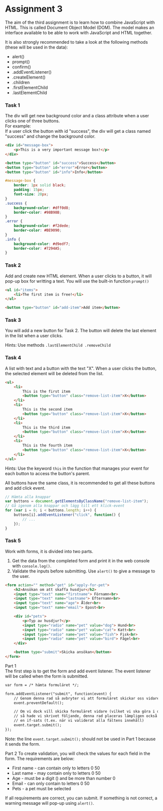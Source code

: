 # Assignment 3
The aim of the third assignment is to learn how to combine JavaScript with HTML. This is called Document Object Model (DOM).
The model makes an interface available to be able to work with JavaScript and HTML together.

It is also strongly recommended to take a look at the following methods (these will be used in the data):

* alert()
* prompt()
* confirm()
* .addEventListener()
* .createElement()
* .children
* .firstElementChild
* .lastElementChild

### Task 1
The div will get new background color and a class attribute when a user clicks one of three buttons.\
For example:\
If a user click the button with id "success", the div will get a class named "success" and change the background color. 

```html
<div id="message-box">
    <p>This is a very important message box!</p>
</div>

<button type="button" id="success">Success</button>
<button type="button" id="error">Error</button>
<button type="button" id="info">Info</button>
```

```css
#message-box {
    border: 1px solid black;
    padding: 15px;
    font-size: 20px;
}
.success {
    background-color: #dff0d8;
    border-color: #98B98B;
}
.error {
    background-color: #f2dede;
    border-color: #BE9090;
}
.info {
    background-color: #d9edf7;
    border-color: #7294A5;
}
```

### Task 2
Add and create new HTML element. When a user clicks to a button, it will pop-up box for writting a text. You will use the built-in function `prompt()`

```html
<ul id="items">
    <li>The first item is free!</li>
</ul>

<button type="button" id="add-item">Add item</button>
```

### Task 3
You will add a new button for Task 2. The button will delete the last element in the list when a user clicks. 

Hints: Use methods `.lastElementChild .removeChild`

### Task 4
A list with text and a button with the text "X". When a user clicks the button, the selected element will be deleted from the list.

```html
<ul>
    <li>
        This is the first item
        <button type="button" class="remove-list-item">X</button>
    </li>
    <li>
        This is the second item
        <button type="button" class="remove-list-item">X</button>
    </li>
    <li>
        This is the third item
        <button type="button" class="remove-list-item">X</button>
    </li>
    <li>
        This is the fourth item
        <button type="button" class="remove-list-item">X</button>
    </li>
</ul>
```

Hints:
Use the keyword `this` in the function that manages your event for each button to access the button's parent.

All buttons have the same class, it is recommended to get all these buttons and add click event.
```javascript
// Hämta alla knappar
var buttons = document.getElementsByClassName("remove-list-item");
// Gå igenom alla knappar och lägg till ett klick-event
for (var i = 0; i < buttons.length; i++) {
    buttons[i].addEventListener("click", function() {
        // ...
    });
}
```

### Task 5
Work with forms, it is divided into two parts.

1. Get the data from the completed form and print it in the web console with `console.log()`.
2. Validate the inputs before submitting. Use `alert()` to give a message to the user.

```html
<form action="" method="get" id="apply-for-pet">
    <h2>Ansökan om att skaffa husdjur</h2>
    <input type="text" name="firstname"> Förnamn<br>
    <input type="text" name="lastname"> Efternamn<br>
    <input type="text" name="age"> Ålder<br>
    <input type="text" name="email"> Epost<br>

    <div id="pets">
        <p>Typ av husdjur?</p>
        <input type="radio" name="pet" value="dog"> Hund<br>
        <input type="radio" name="pet" value="cat"> Katt<br>
        <input type="radio" name="pet" value="fish"> Fisk<br>
        <input type="radio" name="pet" value="bird"> Fågel<br>
    </div>

    <button type="submit">Skicka ansökan</button>
</form>
```

Part 1\
The first step is to get the form and add event listener. The event listener will be called when the form is submitted.

```html
var form = /* hämta formuläret */;

form.addEventListener("submit", function(event) {
    // Genom denna rad så avbryter vi att formuläret skickar oss vidare
    event.preventDefault();

    // Om vi dock vill skicka formuläret vidare (vilket vi ska göra i del 2)
    // så hade vi skrivet följande, denna rad placeras lämpligen också inom
    // en if-sats (t.ex. när vi validerat alla fältens innehåll)
    event.target.submit();
});
```

Note: the line `event.target.submit();` should not be used in Part 1 because it sends the form.

Part 2
To create validation, you will check the values for each field in the form. The requirements are below:

* First name - can contain only to letters 0 50
* Last name - may contain only to letters 0 50
* Age - must be a digit () and be more than number 0
* Email - can only contain to letters 0 50
* Pets - a pet must be selected

If all requirements are correct, you can submit. If something is not correct, a warning message will pop-up using `alert()`.
